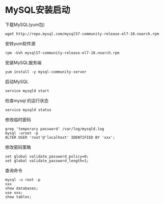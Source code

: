 # MySQL安装启动

下载MySQL(yum包)
```
wget http://repo.mysql.com/mysql57-community-release-el7-10.noarch.rpm
```
安转yum软件源
```
rpm -Uvh mysql57-community-release-el7-10.noarch.rpm
```
安装MySQL服务端
```
yum install -y mysql-community-server
```
启动MySQL
```
service mysqld start
```
检查mysql 的运行状态
```
service mysqld status
```
修改临时密码
```
grep 'temporary password' /var/log/mysqld.log
mysql -uroot -p
ALTER USER 'root'@'localhost' IDENTIFIED BY 'xxx';
```
修改密码策略
```
set global validate_password_policy=0;
set global validate_password_length=1;
```
查询命令
```
mysql -u root -p
xxx
show databases;
use xxx;
show tables;
```
